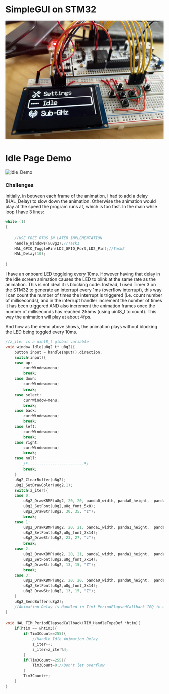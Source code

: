 # SimpleGUI on STM32

![Protoype](Resources/GUI_Prototype.jpg)

# Idle Page Demo

![Idle_Demo](Resources/GUI_Demo[Idle].gif)

### Challenges

Initially, in between each frame of the animation, I had to add a delay (HAL_Delay) to slow down the animation. Otherwise the animation would play at the speed the program runs at, which is too fast.
In the main while loop I have 3 lines:

```c
while (1)
{

    //USE FREE RTOS IN LATER IMPLEMENTATION
    handle_Windows(&u8g2);//Task1
    HAL_GPIO_TogglePin(LD2_GPIO_Port,LD2_Pin);//Task2
    HAL_Delay(10);

}
```

I have an onboard LED toggleing every 10ms. However having that delay in the idle screen animation causes the LED to blink at the same rate as the animation. This is not ideal it is blocking code. Instead, I used Timer 3 on the STM32 to generate an interrupt every 1ms (overflow interrupt), this way I can count the number of times the interrupt is triggered (i.e. count number of milliseconds), and in the interrupt handler increment the number of times it has been triggered AND also increment the animation frames once the number of milliseconds has reached 255ms (using uint8_t to count). This way the animation will play at about 4fps.

And how as the demo above shows, the animation plays without blocking the LED being toggled every 10ms.

```c
//z_iter is a uint8_t global variable
void window_Idle(u8g2_t* u8g2){
	button input = handleInput().direction;
	switch(input){
	case up:
		currWindow=menu;
		break;
	case down:
		currWindow=menu;
		break;
	case select:
		currWindow=menu;
		break;
	case back:
		currWindow=menu;
		break;
	case left:
		currWindow=menu;
		break;
	case right:
		currWindow=menu;
		break;
	case null:
		/*-------------------------*/
		break;
	}
	u8g2_ClearBuffer(u8g2);
	u8g2_SetDrawColor(u8g2,1);
	switch(z_iter){
	case 0:
		u8g2_DrawXBMP(u8g2, 20, 20, panda0_width, panda0_height,  panda0_bits);
		u8g2_SetFont(u8g2,u8g_font_5x8);
		u8g2_DrawStr(u8g2, 30, 35, "z");
		break;
	case 1:
		u8g2_DrawXBMP(u8g2, 20, 21, panda1_width, panda1_height,  panda1_bits);
		u8g2_SetFont(u8g2,u8g_font_7x14);
		u8g2_DrawStr(u8g2, 23, 27, "z");
		break;
	case 2:
		u8g2_DrawXBMP(u8g2, 20, 21, panda1_width, panda1_height,  panda1_bits);
		u8g2_SetFont(u8g2,u8g_font_7x14);
		u8g2_DrawStr(u8g2, 13, 15, "Z");
		break;
	case 3:
		u8g2_DrawXBMP(u8g2, 20, 20, panda0_width, panda0_height,  panda0_bits);
		u8g2_SetFont(u8g2,u8g_font_7x14);
		u8g2_DrawStr(u8g2, 13, 15, "Z");
	}
	u8g2_SendBuffer(u8g2);
	//Animation Delay is Handled in Tim3 PeriodElapsedCallback IRQ in main.c [User Code 4]
}

void HAL_TIM_PeriodElapsedCallback(TIM_HandleTypeDef *htim){
	if(htim == &htim3){
		if(Tim3Count==255){
			//Handle Idle Animation Delay
			z_iter++;
			z_iter=z_iter%4;
		}
		if(Tim3Count>=255){
			Tim3Count=0;//Don't let overflow
		}
		Tim3Count++;
	}
}
```
